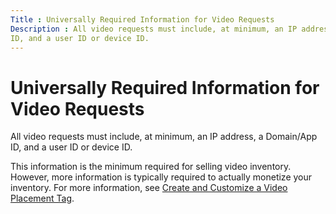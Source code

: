 ```yaml
---
Title : Universally Required Information for Video Requests
Description : All video requests must include, at minimum, an IP address, a Domain/App
ID, and a user ID or device ID.
---
```



# Universally Required Information for Video Requests



All video requests must include, at minimum, an IP address, a Domain/App
ID, and a user ID or device ID.



This information is the minimum required for selling video inventory.
However, more information is typically required to actually monetize
your inventory. For more information, see
<a href="create-and-customize-a-video-placement-tag.html" class="xref"
title="Tag customization requires you to build on the root tag by identifying the correct handler for your implementation, then adding a combination of required and optional parameters.">Create
and Customize a Video Placement Tag</a>.






